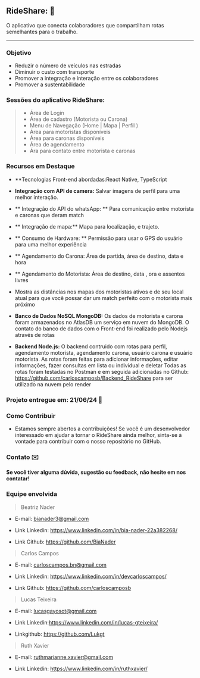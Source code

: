 ## RideShare: 🚗
  O aplicativo que conecta colaboradores que compartilham rotas semelhantes para o trabalho. 
_____________________

### Objetivo
 * Reduzir o número de veículos nas estradas
 * Diminuir o custo com transporte
 * Promover a integração e interação entre os colaboradores
 * Promover a sustentabilidade




### Sessões do aplicativo RideShare:

> * Área de Login 
> * Área de cadastro (Motorista ou Carona)
> * Menu de Navegação (Home | Mapa | Perfil )
> * Área para motoristas disponíveis
> * Área para caronas disponíveis  
> * Área de agendamento
> * Ára para contato entre motorista e caronas



### Recursos em Destaque

* **Tecnologias Front-end abordadas:React Native, TypeScript
* **Integração com API de camera:** Salvar imagens de perfil para uma melhor interação.
* ** Integração do API do whatsApp: ** Para comunicação entre motorista e caronas que deram match
* ** Integração de mapa:** Mapa para localização, e trajeto.
* ** Consumo de Hardware: ** Permissão para usar o GPS do usuário para uma melhor experiência
* ** Agendamento do Carona: Área de partida, área de destino, data e hora
*  ** Agendamento do Motorista: Área de destino, data , ora e assentos livres
*  Mostra as distâncias nos mapas dos motoristas ativos e de seu local atual para que você possar dar um match perfeito com o motorista mais próximo


* **Banco de Dados NoSQL MongoDB:** Os dados de motorista e carona foram armazenados no AtlasDB um serviço em nuvem do MongoDB. O contato do banco de dados com o Front-end foi realizado pelo Nodejs através de rotas  


* **Backend Node.js:** O backend contruido com rotas para perfil, agendamento motorista, agendamento carona,  usuário carona e usuário motorista. As rotas foram feitas para adicionar informações, editar informações, fazer consultas em lista ou indivídual e deletar  Todas as rotas foram testadas no Postman e em seguida adicionadas no Github: https://github.com/carloscamposb/Backend_RideShare para ser utilizado na nuvem pelo render


### Projeto entregue em: 21/06/24 📆 


### Como Contribuir
* Estamos sempre abertos a contribuições! Se você é um desenvolvedor interessado em ajudar a tornar o RideShare ainda melhor, sinta-se à vontade para contribuir com o nosso repositório no GitHub.


### Contato ✉️
**Se você tiver alguma dúvida, sugestão ou feedback, não hesite em nos contatar!**

### Equipe envolvida

> Beatriz Nader 
* E-mail: bianader3@gmail.com

* Link Linkedin: https://www.linkedin.com/in/bia-nader-22a382268/

* Link Github: https://github.com/BiaNader

> Carlos Campos 
* E-mail: carloscampos.bn@gmail.com

* Link Linkedin: https://www.linkedin.com/in/devcarloscampos/

* Link Github: https://github.com/carloscamposb


> Lucas Teixeira
* E-mail: lucasgayosot@gmail.com

* Link Linkedin:https://www.linkedin.com/in/lucas-gteixeira/

* Linkgithub: https://github.com/Lukgt


> Ruth Xavier
* E-mail: ruthmarianne.xavier@gmail.com

* Link Linkedin: https://www.linkedin.com/in/ruthxavier/
